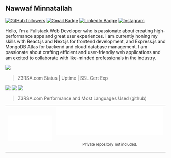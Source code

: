 ## Nawwaf Minnatallah

[![GitHub followers](https://img.shields.io/github/followers/z3rsa?label=Follow&style=social)](https://github.com/z3rsa/?tab=follow)
[![Gmail Badge](https://img.shields.io/badge/-nawwafminnatallah@gmail.com-white??style=for-the-badge&logo=gmail&logoColor=c14438&link=mailto:nawwafminnatallah@gmail.com)](mailto:nawwafminnatallah@gmail.com)
[![LinkedIn Badge](https://img.shields.io/badge/-nawwafminnatallah-blue?style=social&logo=Linkedin&logoColor=blue&link=https://www.linkedin.com/in/nawwaf-minnatallah/)](https://www.linkedin.com/in/nawwaf-minnatallah/)
[![Instagram](https://img.shields.io/badge/z3rsa-white.svg?style=style&logo=Instagram&logoColor=E4405F&link=https://www.instagram.com/z3rsa/)](https://www.instagram.com/z3rsa/)

Hello, I'm a Fullstack Web Developer who is passionate about creating high-performance apps and great user experiences. I am currently honing my skills with React.js and Next.js for frontend development, and Express.js and MongoDB Atlas for backend and cloud database management. I am passionate about crafting efficient and user-friendly web applications and am excited to collaborate with like-minded professionals in the industry.

<img src="https://api.z3rsa.com/images/bannerZ3RSA.png"/>

> Z3RSA.com Status | Uptime | SSL Cert Exp

![](https://status.z3rsa.com/api/badge/2/status?style=for-the-badge) ![](https://status.z3rsa.com/api/badge/2/uptime?style=for-the-badge) ![](https://status.z3rsa.com/api/badge/2/cert-exp?style=for-the-badge)

> Z3RSA.com Performance and Most Languages Used (github)
<table>
  <td align="center">
    <img src="https://github.com/z3rsa/z3rsa/blob/main/metrics.plugin.pagespeed.detailed.svg" width="450px" height="auto"/> 
  </td>
  <td>
    <img src="https://github.com/z3rsa/z3rsa/blob/main/metrics.plugin.languages.details.svg" />
    <p align="center">
      <sub>
        Private repository not included.
      </sub>
    </p>
  </td>
</table>
